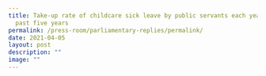 ```yaml
---
title: Take‑up rate of childcare sick leave by public servants each year in the
  past five years
permalink: /press-room/parliamentary-replies/permalink/
date: 2021-04-05
layout: post
description: ""
image: ""
---
```

